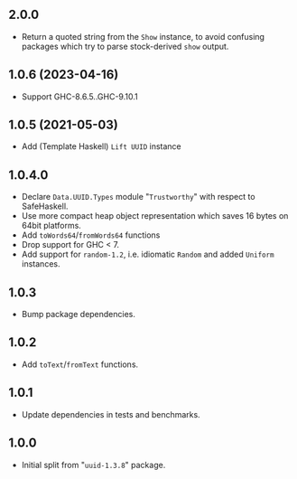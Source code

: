 ## 2.0.0

- Return a quoted string from the `Show` instance, to avoid confusing
  packages which try to parse stock-derived `show` output.

## 1.0.6 (2023-04-16)

- Support GHC-8.6.5..GHC-9.10.1

## 1.0.5 (2021-05-03)

- Add (Template Haskell) `Lift UUID` instance

## 1.0.4.0

- Declare `Data.UUID.Types` module "`Trustworthy`" with respect to SafeHaskell.
- Use more compact heap object representation which saves 16 bytes on 64bit platforms.
- Add `toWords64`/`fromWords64` functions
- Drop support for GHC < 7.
- Add support for `random-1.2`, i.e. idiomatic `Random` and added `Uniform` instances.

## 1.0.3

- Bump package dependencies.

## 1.0.2

- Add `toText`/`fromText` functions.

## 1.0.1

- Update dependencies in tests and benchmarks.

## 1.0.0

- Initial split from "`uuid-1.3.8`" package.
